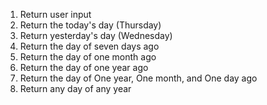 1. Return user input
2. Return the today's day (Thursday)
3. Return yesterday's day (Wednesday)
4. Return the day of seven days ago
5. Return the day of one month ago
6. Return the day of one year ago
7. Return the day of One year, One month, and One day ago
8. Return any day of any year
